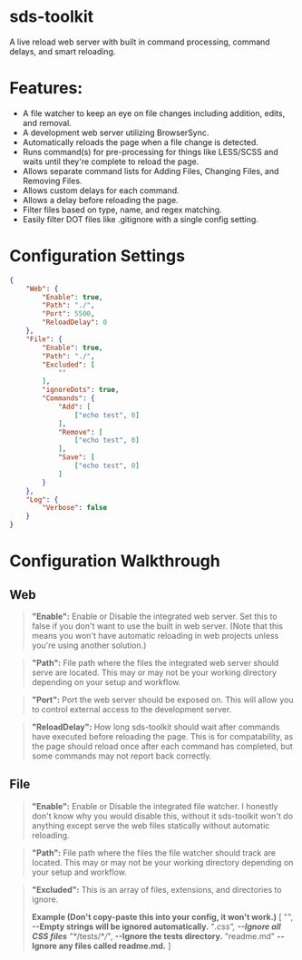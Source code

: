 # sds-toolkit

A live reload web server with built in command processing, command delays, and smart reloading.

# Features:

 - A file watcher to keep an eye on file changes including addition, edits, and removal.
 - A development web server utilizing BrowserSync.
 - Automatically reloads the page when a file change is detected.
 - Runs command(s) for pre-processing for things like LESS/SCSS and waits until they're complete to reload the page.
 - Allows separate command lists for Adding Files, Changing Files, and Removing Files.
 - Allows custom delays for each command.
 - Allows a delay before reloading the page.
 - Filter files based on type, name, and regex matching.
 - Easily filter DOT files like .gitignore with a single config setting.


# Configuration Settings


```json
{
    "Web": {
        "Enable": true,
        "Path": "./",
        "Port": 5500,
        "ReloadDelay": 0
    },
    "File": {
        "Enable": true,
        "Path": "./",
        "Excluded": [
            ""
        ],
        "ignoreDots": true,
        "Commands": {
            "Add": [
                ["echo test", 0]
            ],
            "Remove": [
                ["echo test", 0]
            ],
            "Save": [
                ["echo test", 0]
            ]
        }
    },
    "Log": {
        "Verbose": false
    }
}
```

# Configuration Walkthrough

**Web**
---

> **"Enable":**
> Enable or Disable the integrated web server. Set this to false if you don't want to use the built in web server. (Note that this means you won't have automatic reloading in web projects unless you're using another solution.)

> **"Path":**
> File path where the files the integrated web server should serve are located. This may or may not be your working directory depending on your setup and workflow.

> **"Port":**
> Port the web server should be exposed on. This will allow you to control external access to the development server.

> **"ReloadDelay":**
> How long sds-toolkit should wait after commands have executed before reloading the page. This is for compatability, as the page should reload once after each command has completed, but some commands may not report back correctly.

**File**
---

> **"Enable":**
> Enable or Disable the integrated file watcher. I honestly don't know why you would disable this, without it sds-toolkit won't do anything except serve the web files statically without automatic reloading.

> **"Path":**
> File path where the files the file watcher should track are located. This may or may not be your working directory depending on your setup and workflow.

> **"Excluded":**
> This is an array of files, extensions, and directories to ignore.
> 
> **Example (Don't copy-paste this into your config, it won't work.)**
> [
>   "", **--Empty strings will be ignored automatically.**
>   "*.css", **--Ignore all CSS files**
>   "\**/tests/\**/*", **--Ignore the tests directory.**
>  "readme.md" **--Ignore any files called readme.md.**
> ]